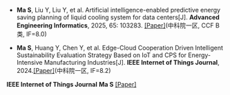 - <strong>Ma S</strong>, Liu Y, Liu Y, et al. Artificial intelligence-enabled predictive energy saving planning of liquid cooling system for data centers[J]. <strong>Advanced Engineering Informatics</strong>, 2025, 65: 103283. [[Paper]](https://doi.org/10.1016/j.aei.2025.103283)(中科院一区, CCF B类, IF=8.0)

- <strong>Ma S</strong>, Huang Y, Chen Y, et al. Edge-Cloud Cooperation Driven Intelligent Sustainability Evaluation Strategy Based on IoT and CPS for Energy-Intensive Manufacturing Industries[J]. <strong>IEEE Internet of Things Journal</strong>, 2024.[[Paper]](10.1109/JIOT.2024.3520612)(中科院一区, IF=8.2)





<strong>IEEE Internet of Things Journal</strong>
<strong>Ma S</strong>
[[Paper]](https://doi.org/10.1016/j.aei.2025.103283)